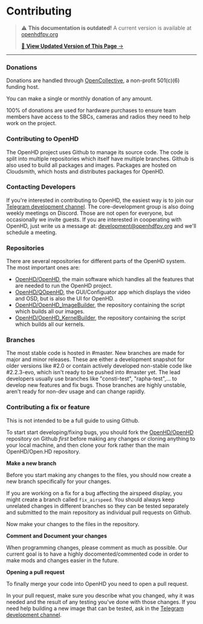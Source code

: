 # Contributing

<!-- LEGACY DOCUMENTATION NOTICE -->
> ⚠️ **This documentation is outdated!** A current version is available at [openhdfpv.org](https://openhdfpv.org)
> 
> [📖 **View Updated Version of This Page** →](https://openhdfpv.org)

---


### Donations

Donations are handled through [OpenCollective](https://opencollective.com/openhd), a non-profit 501\(c\)\(6\) funding host.

You can make a single or monthly donation of any amount.

100% of donations are used for hardware purchases to ensure team members have access to the SBCs, cameras and radios they need to help work on the project.

### Contributing to OpenHD

The OpenHD project uses Github to manage its source code.
The code is split into multiple repositories which itself have multiple branches.
Github is also used to build all packages and images.
Packages are hosted on Cloudsmith, which hosts and distributes packages for OpenHD.

### Contacting Developers

If you're interested in contributing to OpenHD, the easiest way is to join our [Telegram development channel](https://t.me/openhddev).
The core-development group is also doing weekly meetings on Discord. Those are not open for everyone, but occasionally we invite guests.
If you are interested in cooperating with OpenHD, just write us a message at: development@openhdfpv.org and we'll schedule a meeting.


### Repositories

There are several repositories for different parts of the OpenHD system.
The most important ones are:
* [OpenHD/OpenHD](https://github.com/OpenHD/OpenHD), the main software which handles all the features that are needed to run the OpenHD project.
* [OpenHD/QOpenHD](https://github.com/OpenHD/QOpenHD), the GUI/Configuator app which displays the video and OSD, but is also the UI for OpenHD.
* [OpenHD/OpenHD\_ImageBuilder](https://github.com/OpenHD/OpenHD-ImageBuilder), the repository containing the script which builds all our images.
* [OpenHD/OpenHD\_KernelBuilder](https://github.com/OpenHD/OpenHD-KernelBuilder), the repository containing the script which builds all our kernels.

### Branches

The most stable code is hosted in #master.
New branches are made for major and minor releases. These are either a development snapshot for older versions like #2.0 or contain actively developed non-stable code like #2.2.3-evo, which isn't ready to be pushed into #master yet.
The lead developers usually use branches like "consti-test", "rapha-test",... to develop new features and fix bugs. Those branches are highly unstable, aren't ready for non-dev usage and can change rapidly.

### Contributing a fix or feature

This is not intended to be a full guide to using Github.

To start start developing/fixing bugs, you should fork the [OpenHD/OpenHD](https://github.com/OpenHD/OpenHD) repository on Github _first_ before making any changes or cloning anything to your local machine, and then clone your fork rather than the main OpenHD/Open.HD repository. 


**Make a new branch**

Before you start making any changes to the files, you should now create a new branch specifically for your changes.

If you are working on a fix for a bug affecting the airspeed display, you might create a branch called `fix_airspeed`. You should always keep unrelated changes in different branches so they can be tested separately and submitted to the main repository as individual pull requests on Github.

Now make your changes to the files in the repository.

**Comment and Document your changes**

When programming changes, please comment as much as possible. Our current goal is to have a highly docomented/commented code in order to make mods and changes easier in the future.


**Opening a pull request**

To finally merge your code into OpenHD you need to open a pull request.

In your pull request, make sure you describe what you changed, why it was needed and the result of any testing you've done with those changes. If you need help building a new image that can be tested, ask in the [Telegram development channel](https://t.me/openhddev).

